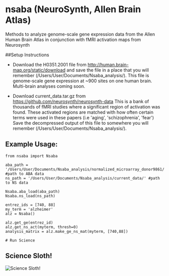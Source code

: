 # nsaba (NeuroSynth, Allen Brain Atlas)

Methods to analyze genome-scale gene expression data from the Allen Human Brain Atlas in conjunction with fMRI activation maps from Neurosynth


##Setup Instructions

- Download the H0351.2001 file from http://human.brain-map.org/static/download and save the file in a place that you will remember (/Users/User/Documents/Nsaba_analysis/).
This file is genome-scale gene expression at ~900 sites on one human brain. Multi-brain analyses coming soon.

- Download current_data.tar.gz from https://github.com/neurosynth/neurosynth-data This is a bank of thousands of fMRI studies where a significant region of activation was found. These activated regions are matched with how often certain terms were used in these papers (i.e 'aging', 'schizophrenia', 'fear')
Save the decompressed output of this file to somewhere you will remember (/Users/User/Documents/Nsaba_analysis/).


## Example Usage:

    from nsaba import Nsaba

    aba_path = '/Users/User/Documents/Nsaba_analysis/normalized_microarray_donor9861/' #path to ABA data
    ns_path = '/Users/User/Documents/Nsaba_analysis/current_data/' #path to NS data

    Nsaba.aba_load(aba_path)
    Nsaba.ns_load(ns_path)

    entrez_ids = [740, 88]
	my_term = 'alzheimer'
    alz = Nsaba()
    
    alz.get_ge(entrez_id)
    alz.get_ns_act(myterm, thresh=0)
    analysis_matrix = alz.make_ge_ns_mat(myterm, [740,88])
    
    # Run Science
    
## Science Sloth!    
![Science Sloth!](http://gifts.worldwildlife.org/gift-center/Images/large-species-photo/large-Three-toed-Sloth-photo.jpg 
    "Science Sloth preparing to do Science!")


